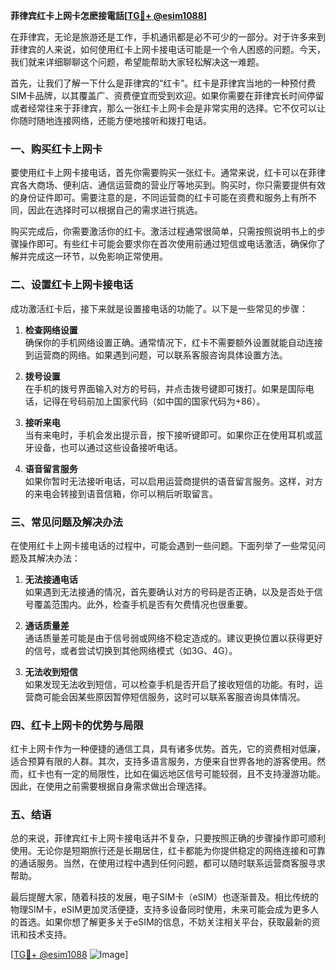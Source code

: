 **菲律宾红卡上网卡怎麽接電話[[TG💪+ @esim1088](https://t.me/s/esim1088)]**

在菲律宾，无论是旅游还是工作，手机通讯都是必不可少的一部分。对于许多来到菲律宾的人来说，如何使用红卡上网卡接电话可能是一个令人困惑的问题。今天，我们就来详细聊聊这个问题，希望能帮助大家轻松解决这一难题。

首先，让我们了解一下什么是菲律宾的“红卡”。红卡是菲律宾当地的一种预付费SIM卡品牌，以其覆盖广、资费便宜而受到欢迎。如果你需要在菲律宾长时间停留或者经常往来于菲律宾，那么一张红卡上网卡会是非常实用的选择。它不仅可以让你随时随地连接网络，还能方便地接听和拨打电话。

### **一、购买红卡上网卡**

要使用红卡上网卡接电话，首先你需要购买一张红卡。通常来说，红卡可以在菲律宾各大商场、便利店、通信运营商的营业厅等地买到。购买时，你只需要提供有效的身份证件即可。需要注意的是，不同运营商的红卡可能在资费和服务上有所不同，因此在选择时可以根据自己的需求进行挑选。

购买完成后，你需要激活你的红卡。激活过程通常很简单，只需按照说明书上的步骤操作即可。有些红卡可能会要求你在首次使用前通过短信或电话激活，确保你了解并完成这一环节，以免影响正常使用。

### **二、设置红卡上网卡接电话**

成功激活红卡后，接下来就是设置接电话的功能了。以下是一些常见的步骤：

1. **检查网络设置**  
   确保你的手机网络设置正确。通常情况下，红卡不需要额外设置就能自动连接到运营商的网络。如果遇到问题，可以联系客服咨询具体设置方法。

2. **拨号设置**  
   在手机的拨号界面输入对方的号码，并点击拨号键即可拨打。如果是国际电话，记得在号码前加上国家代码（如中国的国家代码为+86）。

3. **接听来电**  
   当有来电时，手机会发出提示音，按下接听键即可。如果你正在使用耳机或蓝牙设备，也可以通过这些设备接听电话。

4. **语音留言服务**  
   如果你暂时无法接听电话，可以启用运营商提供的语音留言服务。这样，对方的来电会转接到语音信箱，你可以稍后听取留言。

### **三、常见问题及解决办法**

在使用红卡上网卡接电话的过程中，可能会遇到一些问题。下面列举了一些常见问题及其解决办法：

1. **无法接通电话**  
   如果遇到无法接通的情况，首先要确认对方的号码是否正确，以及是否处于信号覆盖范围内。此外，检查手机是否有欠费情况也很重要。

2. **通话质量差**  
   通话质量差可能是由于信号弱或网络不稳定造成的。建议更换位置以获得更好的信号，或者尝试切换到其他网络模式（如3G、4G）。

3. **无法收到短信**  
   如果发现无法收到短信，可以检查手机是否开启了接收短信的功能。有时，运营商可能会因某些原因暂停短信服务，这时可以联系客服咨询具体情况。

### **四、红卡上网卡的优势与局限**

红卡上网卡作为一种便捷的通信工具，具有诸多优势。首先，它的资费相对低廉，适合预算有限的人群。其次，支持多语言服务，方便来自世界各地的游客使用。然而，红卡也有一定的局限性，比如在偏远地区信号可能较弱，且不支持漫游功能。因此，在使用之前需要根据自身需求做出合理选择。

### **五、结语**

总的来说，菲律宾红卡上网卡接电话并不复杂，只要按照正确的步骤操作即可顺利使用。无论你是短期旅行还是长期居住，红卡都能为你提供稳定的网络连接和可靠的通话服务。当然，在使用过程中遇到任何问题，都可以随时联系运营商客服寻求帮助。

最后提醒大家，随着科技的发展，电子SIM卡（eSIM）也逐渐普及。相比传统的物理SIM卡，eSIM更加灵活便捷，支持多设备同时使用，未来可能会成为更多人的首选。如果你想了解更多关于eSIM的信息，不妨关注相关平台，获取最新的资讯和技术支持。

[[TG💪+ @esim1088](https://t.me/s/esim1088) ![Image](https://i.postimg.cc/4NQfJmqS/Snipaste-2025-05-13-00-14-12.png)]